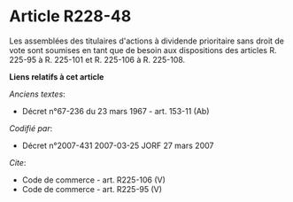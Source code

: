# Article R228-48

Les assemblées des titulaires d'actions à dividende prioritaire sans droit de vote sont soumises en tant que de besoin aux
dispositions des articles R. 225-95 à R. 225-101 et R. 225-106 à R. 225-108.

**Liens relatifs à cet article**

_Anciens textes_:

  - Décret n°67-236 du 23 mars 1967 - art. 153-11 (Ab)

_Codifié par_:

  - Décret n°2007-431 2007-03-25 JORF 27 mars 2007

_Cite_:

  - Code de commerce - art. R225-106 (V)
  - Code de commerce - art. R225-95 (V)

